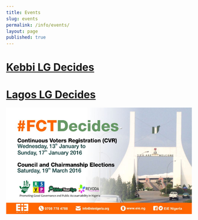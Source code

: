 ```yaml
---
title: Events
slug: events
permalink: /info/events/
layout: page
published: true
---
```


# [Kebbi LG Decides](/info/local-government-elections "Local Government Elections")
# [Lagos LG Decides](/info/local-government-elections "Local Government Elections")
![FCT LGA Polls 2016](/media_root/file_archive/FCTDecides_BoucZlV.jpg "FCT LGA Polls 2016")
